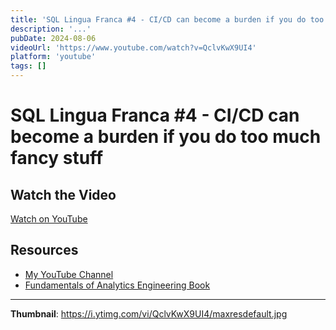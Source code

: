 ```yaml
---
title: 'SQL Lingua Franca #4 - CI/CD can become a burden if you do too much fancy stuff'
description: '...'
pubDate: 2024-08-06
videoUrl: 'https://www.youtube.com/watch?v=QclvKwX9UI4'
platform: 'youtube'
tags: []
---
```


# SQL Lingua Franca #4 - CI/CD can become a burden if you do too much fancy stuff



## Watch the Video

[Watch on YouTube](https://www.youtube.com/watch?v=QclvKwX9UI4)

## Resources

- [My YouTube Channel](https://www.youtube.com/juanalytics)
- [Fundamentals of Analytics Engineering Book](https://www.amazon.com/author/jmperafan)

---

**Thumbnail**: https://i.ytimg.com/vi/QclvKwX9UI4/maxresdefault.jpg
